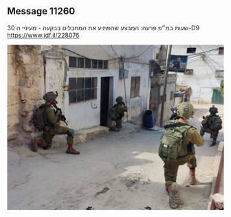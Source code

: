 ## Message 11260

30 שעות במ״פ פרעה:
המבצע שהפתיע את המחבלים בבקעה - מעיניי ה-D9
https://www.idf.il/228076

![Photo](11260/11260_photo.jpg)
